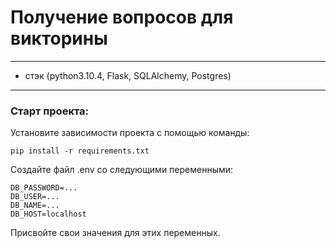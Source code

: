 # Получение вопросов для викторины
***
* стэк (python3.10.4, Flask, SQLAlchemy, Postgres)
***
### Старт проекта:
Установите зависимости проекта с помощью команды:
```
pip install -r requirements.txt
```
Создайте файл .env со следующими переменными:
```
DB_PASSWORD=...
DB_USER=...
DB_NAME=...
DB_HOST=localhost
```
Присвойте свои значения для этих переменных.
